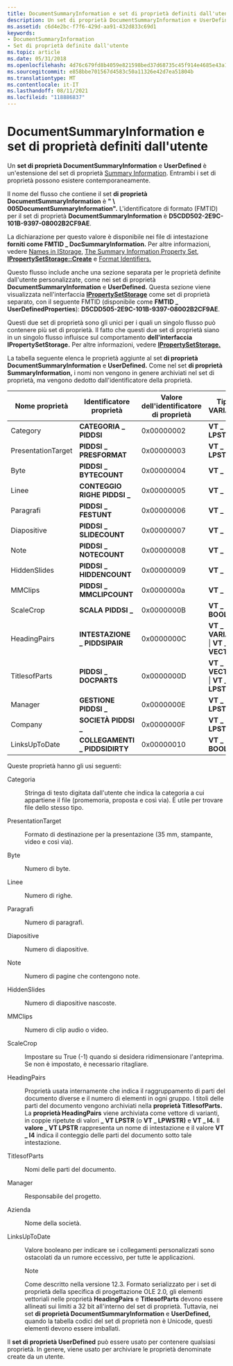 ```yaml
---
title: DocumentSummaryInformation e set di proprietà definiti dall'utente
description: Un set di proprietà DocumentSummaryInformation e UserDefined è un'estensione del set di proprietà Summary Information. Entrambi i set di proprietà possono esistere contemporaneamente.
ms.assetid: c6d4e2bc-f7f6-429d-aa91-432d833c69d1
keywords:
- DocumentSummaryInformation
- Set di proprietà definite dall'utente
ms.topic: article
ms.date: 05/31/2018
ms.openlocfilehash: 4d76c679fd8b4059e821598bed37d68735c45f914e4685e43a1c514b832e199e
ms.sourcegitcommit: e858bbe701567d4583c50a11326e42d7ea51804b
ms.translationtype: MT
ms.contentlocale: it-IT
ms.lasthandoff: 08/11/2021
ms.locfileid: "118886837"
---
```

# <a name="the-documentsummaryinformation-and-userdefined-property-sets"></a>DocumentSummaryInformation e set di proprietà definiti dall'utente

Un **set di proprietà DocumentSummaryInformation** e **UserDefined** è un'estensione del set di proprietà [Summary Information](the-summary-information-property-set.md). Entrambi i set di proprietà possono esistere contemporaneamente.

Il nome del flusso che contiene il set **di proprietà DocumentSummaryInformation** è **" \\ 005DocumentSummaryInformation".** L'identificatore di formato (FMTID) per il set di proprietà **DocumentSummaryInformation** è **D5CDD502-2E9C-101B-9397-08002B2CF9AE**.

La dichiarazione per questo valore è disponibile nei file di intestazione **forniti come FMTID \_ DocSummaryInformation.** Per altre informazioni, vedere [Names in IStorage](names-in-istorage.md), [The Summary Information Property Set](the-summary-information-property-set.md), [**IPropertySetStorage::Create**](/windows/desktop/api/Propidl/nf-propidl-ipropertysetstorage-create) e [Format Identifiers.](format-identifiers.md)

Questo flusso include anche una sezione separata per le proprietà definite dall'utente personalizzate, come nei set di proprietà **DocumentSummaryInformation** e **UserDefined.** Questa sezione viene visualizzata nell'interfaccia [**IPropertySetStorage**](/windows/desktop/api/Propidl/nn-propidl-ipropertysetstorage) come set di proprietà separato, con il seguente FMTID (disponibile come **FMTID \_ UserDefinedProperties**): **D5CDD505-2E9C-101B-9397-08002B2CF9AE**.

Questi due set di proprietà sono gli unici per i quali un singolo flusso può contenere più set di proprietà. Il fatto che questi due set di proprietà siano in un singolo flusso influisce sul comportamento **dell'interfaccia IPropertySetStorage.** Per altre informazioni, vedere [**IPropertySetStorage.**](/windows/desktop/api/Propidl/nn-propidl-ipropertysetstorage)

La tabella seguente elenca le proprietà aggiunte al set **di proprietà DocumentSummaryInformation** e **UserDefined.** Come nel set **di proprietà SummaryInformation,** i nomi non vengono in genere archiviati nel set di proprietà, ma vengono dedotto dall'identificatore della proprietà.



| Nome proprietà      | Identificatore proprietà     | Valore dell'identificatore di proprietà | Tipo VARIANT                      |
|--------------------|-------------------------|---------------------------|-----------------------------------|
| Category           | **CATEGORIA \_ PIDDSI**    | 0x00000002                | **VT \_ LPSTR**                     |
| PresentationTarget | **PIDDSI \_ PRESFORMAT**  | 0x00000003                | **VT \_ LPSTR**                     |
| Byte              | **PIDDSI \_ BYTECOUNT**   | 0x00000004                | **VT \_ I4**                        |
| Linee              | **CONTEGGIO RIGHE PIDDSI \_**   | 0x00000005                | **VT \_ I4**                        |
| Paragrafi         | **PIDDSI \_ FESTUNT**    | 0x00000006                | **VT \_ I4**                        |
| Diapositive             | **PIDDSI \_ SLIDECOUNT**  | 0x00000007                | **VT \_ I4**                        |
| Note              | **PIDDSI \_ NOTECOUNT**   | 0x00000008                | **VT \_ I4**                        |
| HiddenSlides       | **PIDDSI \_ HIDDENCOUNT** | 0x00000009                | **VT \_ I4**                        |
| MMClips            | **PIDDSI \_ MMCLIPCOUNT** | 0x0000000a                | **VT \_ I4**                        |
| ScaleCrop          | **SCALA PIDDSI \_**       | 0x0000000B                | **VT \_ BOOL**                      |
| HeadingPairs       | **INTESTAZIONE \_ PIDDSIPAIR** | 0x0000000C                | **VT \_ VARIANT** \| **VT \_ VECTOR** |
| TitlesofParts      | **PIDDSI \_ DOCPARTS**    | 0x0000000D                | **VT \_ VECTOR** \| **VT \_ LPSTR**   |
| Manager            | **GESTIONE PIDDSI \_**     | 0x0000000E                | **VT \_ LPSTR**                     |
| Company            | **SOCIETÀ PIDDSI \_**     | 0x0000000F                | **VT \_ LPSTR**                     |
| LinksUpToDate      | **COLLEGAMENTI \_ PIDDSIDIRTY**  | 0x00000010                | **VT \_ BOOL**                      |



 

Queste proprietà hanno gli usi seguenti:

<dl> <dt>

<span id="Category"></span><span id="category"></span><span id="CATEGORY"></span>Categoria
</dt> <dd>

Stringa di testo digitata dall'utente che indica la categoria a cui appartiene il file (promemoria, proposta e così via). È utile per trovare file dello stesso tipo.

</dd> <dt>

<span id="PresentationTarget"></span><span id="presentationtarget"></span><span id="PRESENTATIONTARGET"></span>PresentationTarget
</dt> <dd>

Formato di destinazione per la presentazione (35 mm, stampante, video e così via).

</dd> <dt>

<span id="Bytes"></span><span id="bytes"></span><span id="BYTES"></span>Byte
</dt> <dd>

Numero di byte.

</dd> <dt>

<span id="Lines"></span><span id="lines"></span><span id="LINES"></span>Linee
</dt> <dd>

Numero di righe.

</dd> <dt>

<span id="Paragraphs"></span><span id="paragraphs"></span><span id="PARAGRAPHS"></span>Paragrafi
</dt> <dd>

Numero di paragrafi.

</dd> <dt>

<span id="Slides"></span><span id="slides"></span><span id="SLIDES"></span>Diapositive
</dt> <dd>

Numero di diapositive.

</dd> <dt>

<span id="Notes"></span><span id="notes"></span><span id="NOTES"></span>Note
</dt> <dd>

Numero di pagine che contengono note.

</dd> <dt>

<span id="HiddenSlides"></span><span id="hiddenslides"></span><span id="HIDDENSLIDES"></span>HiddenSlides
</dt> <dd>

Numero di diapositive nascoste.

</dd> <dt>

<span id="MMClips"></span><span id="mmclips"></span><span id="MMCLIPS"></span>MMClips
</dt> <dd>

Numero di clip audio o video.

</dd> <dt>

<span id="ScaleCrop"></span><span id="scalecrop"></span><span id="SCALECROP"></span>ScaleCrop
</dt> <dd>

Impostare su True (-1) quando si desidera ridimensionare l'anteprima. Se non è impostato, è necessario ritagliare.

</dd> <dt>

<span id="HeadingPairs"></span><span id="headingpairs"></span><span id="HEADINGPAIRS"></span>HeadingPairs
</dt> <dd>

Proprietà usata internamente che indica il raggruppamento di parti del documento diverse e il numero di elementi in ogni gruppo. I titoli delle parti del documento vengono archiviati nella **proprietà TitlesofParts.** La **proprietà HeadingPairs** viene archiviata come vettore di varianti, in coppie ripetute di valori **\_ VT LPSTR** (o **VT \_ LPWSTR)** e **VT \_ I4.** Il **valore \_ VT LPSTR** rappresenta un nome di intestazione e il valore **VT \_ I4** indica il conteggio delle parti del documento sotto tale intestazione.

</dd> <dt>

<span id="TitlesofParts"></span><span id="titlesofparts"></span><span id="TITLESOFPARTS"></span>TitlesofParts
</dt> <dd>

Nomi delle parti del documento.

</dd> <dt>

<span id="Manager"></span><span id="manager"></span><span id="MANAGER"></span>Manager
</dt> <dd>

Responsabile del progetto.

</dd> <dt>

<span id="Company"></span><span id="company"></span><span id="COMPANY"></span>Azienda
</dt> <dd>

Nome della società.

</dd> <dt>

<span id="LinksUpToDate"></span><span id="linksuptodate"></span><span id="LINKSUPTODATE"></span>LinksUpToDate
</dt> <dd>

Valore booleano per indicare se i collegamenti personalizzati sono ostacolati da un rumore eccessivo, per tutte le applicazioni.

> [!Note]  
> Come descritto nella versione 12.3. Formato serializzato per i set di proprietà della specifica di progettazione OLE 2.0, gli elementi vettoriali nelle proprietà **HeadingPairs** e **TitlesofParts** devono essere allineati sui limiti a 32 bit all'interno del set di proprietà. Tuttavia, nei set **di proprietà DocumentSummaryInformation** e **UserDefined,** quando la tabella codici del set di proprietà non è Unicode, questi elementi devono essere imballati.

 

</dd> </dl>

Il **set di proprietà UserDefined** può essere usato per contenere qualsiasi proprietà. In genere, viene usato per archiviare le proprietà denominate create da un utente.

 

 




